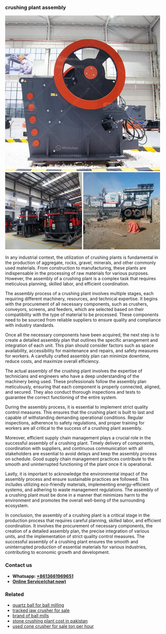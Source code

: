 <h3>crushing plant assembly</h3><img src='1706768093.jpg' alt=''><p>In any industrial context, the utilization of crushing plants is fundamental in the production of aggregate, rocks, gravel, minerals, and other commonly used materials. From construction to manufacturing, these plants are indispensable in the processing of raw materials for various purposes. However, the assembly of a crushing plant is a complex task that requires meticulous planning, skilled labor, and efficient coordination.</p><p>The assembly process of a crushing plant involves multiple stages, each requiring different machinery, resources, and technical expertise. It begins with the procurement of all necessary components, such as crushers, conveyors, screens, and feeders, which are selected based on their compatibility with the type of material to be processed. These components need to be sourced from reliable suppliers to ensure quality and compliance with industry standards.</p><p>Once all the necessary components have been acquired, the next step is to create a detailed assembly plan that outlines the specific arrangement and integration of each unit. This plan should consider factors such as space availability, accessibility for maintenance and repairs, and safety measures for workers. A carefully crafted assembly plan can minimize downtime, reduce costs, and maximize overall efficiency.</p><p>The actual assembly of the crushing plant involves the expertise of technicians and engineers who have a deep understanding of the machinery being used. These professionals follow the assembly plan meticulously, ensuring that each component is properly connected, aligned, and secured. They also conduct thorough inspections and tests to guarantee the correct functioning of the entire system.</p><p>During the assembly process, it is essential to implement strict quality control measures. This ensures that the crushing plant is built to last and capable of withstanding demanding operational conditions. Regular inspections, adherence to safety regulations, and proper training for workers are all critical to the success of a crushing plant assembly.</p><p>Moreover, efficient supply chain management plays a crucial role in the successful assembly of a crushing plant. Timely delivery of components, coordination with suppliers, and continuous communication with all stakeholders are essential to avoid delays and keep the assembly process on schedule. Good supply chain management practices contribute to the smooth and uninterrupted functioning of the plant once it is operational.</p><p>Lastly, it is important to acknowledge the environmental impact of the assembly process and ensure sustainable practices are followed. This includes utilizing eco-friendly materials, implementing energy-efficient systems, and adhering to waste management regulations. The assembly of a crushing plant must be done in a manner that minimizes harm to the environment and promotes the overall well-being of the surrounding ecosystem.</p><p>In conclusion, the assembly of a crushing plant is a critical stage in the production process that requires careful planning, skilled labor, and efficient coordination. It involves the procurement of necessary components, the creation of a detailed assembly plan, the precise integration of various units, and the implementation of strict quality control measures. The successful assembly of a crushing plant ensures the smooth and uninterrupted production of essential materials for various industries, contributing to economic growth and development.</p><h3>Contact us</h3><ul><li><strong>Whatsapp:&nbsp;<a href="https://wa.me/8613661969651">+8613661969651</a></strong></li><li><a href="https://swt.shibang-china.com/?git&amp;zhl&amp;crushing plant assembly"><strong>Online Service(chat now)</strong></a></li></ul><h3>Related</h3><ul><li><a href='quartz ball for ball milling.md'>quartz ball for ball milling</a></li><li><a href='tracked jaw crusher for sale.md'>tracked jaw crusher for sale</a></li><li><a href='brand of ball mills.md'>brand of ball mills</a></li><li><a href='stone crushing plant cost in pakistan.md'>stone crushing plant cost in pakistan</a></li><li><a href='used cone crusher for sale ton per hour.md'>used cone crusher for sale ton per hour</a></li></ul>